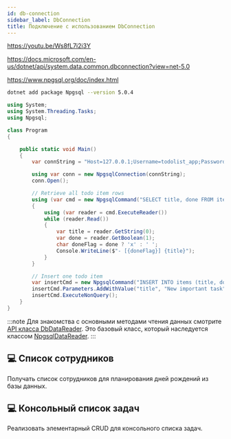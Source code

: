 ```yaml
---
id: db-connection
sidebar_label: DbConnection
title: Подключение c использованием DbConnection
---
```


https://youtu.be/Ws8fL7i2i3Y

https://docs.microsoft.com/en-us/dotnet/api/system.data.common.dbconnection?view=net-5.0

https://www.npgsql.org/doc/index.html

```bash
dotnet add package Npgsql --version 5.0.4
```

```csharp
using System;
using System.Threading.Tasks;
using Npgsql;

class Program
{

    public static void Main()
    {
        var connString = "Host=127.0.0.1;Username=todolist_app;Password=secret;Database=todolist";

        using var conn = new NpgsqlConnection(connString);
        conn.Open();

        // Retrieve all todo item rows
        using (var cmd = new NpgsqlCommand("SELECT title, done FROM items", conn))
        {
            using (var reader = cmd.ExecuteReader())
            while (reader.Read())
            {
                var title = reader.GetString(0);
                var done = reader.GetBoolean(1);
                char doneFlag = done ? 'x' : ' ';
                Console.WriteLine($"- [{doneFlag}] {title}");
            }
        }

        // Insert one todo item
        var insertCmd = new NpgsqlCommand("INSERT INTO items (title, done) VALUES (@title, false)", conn);
        insertCmd.Parameters.AddWithValue("title", "New important task");
        insertCmd.ExecuteNonQuery();
    }
}
```

:::note
Для знакомства с основными методами чтения данных смотрите [API класса DbDataReader](https://docs.microsoft.com/en-us/dotnet/api/system.data.common.dbdatareader?view=net-5.0). Это базовый класс, который наследуется классом [NpgsqlDataReader](https://www.npgsql.org/doc/api/Npgsql.NpgsqlDataReader.html).
:::

## 💻 Список сотрудников
Получать список сотрудников для планирования дней рождений из базы данных.

## 💻 Консольный список задач
Реализовать элементарный CRUD для консольного списка задач. 
